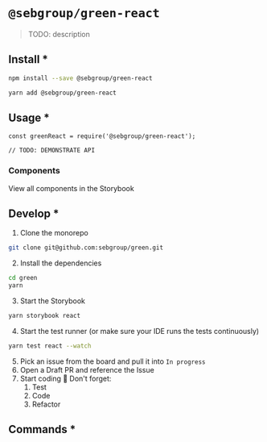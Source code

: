 # `@sebgroup/green-react`

> TODO: description

## Install \*

```bash
npm install --save @sebgroup/green-react
```

```bash
yarn add @sebgroup/green-react
```

## Usage \*

```
const greenReact = require('@sebgroup/green-react');

// TODO: DEMONSTRATE API
```

### Components

View all components in the Storybook

## Develop \*

1. Clone the monorepo

```bash
git clone git@github.com:sebgroup/green.git
```

2. Install the dependencies

```bash
cd green
yarn
```

3. Start the Storybook

```bash
yarn storybook react
```

4. Start the test runner (or make sure your IDE runs the tests continuously)

```bash
yarn test react --watch
```

5. Pick an issue from the board and pull it into `In progress`
6. Open a Draft PR and reference the Issue
7. Start coding 🎉 Don't forget:
   1. Test
   2. Code
   3. Refactor

## Commands \*
